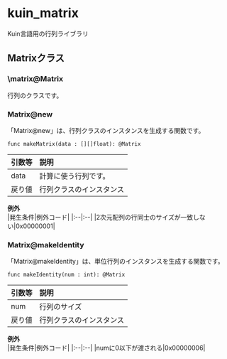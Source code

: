 # kuin_matrix
Kuin言語用の行列ライブラリ
## Matrixクラス
### \matrix@Matrix
行列のクラスです。
### Matrix@new
「Matrix@new」は、行列クラスのインスタンスを生成する関数です。  
```
func makeMatrix(data : [][]float): @Matrix
```
|引数等|説明|
|:---|:---|
|data|計算に使う行列です。|
|戻り値|行列クラスのインスタンス|  

**例外**  
|発生条件|例外コード|
|:--|:--|
|2次元配列の行同士のサイズが一致しない|0x00000001|
### Matrix@makeIdentity
「Matrix@makeIdentity」は、単位行列のインスタンスを生成する関数です。
```
func makeIdentity(num : int): @Matrix
```
|引数等|説明|
|:---|:---|
|num|行列のサイズ|
|戻り値|行列クラスのインスタンス|  

**例外**  
|発生条件|例外コード|
|:--|:--|
|numに0以下が渡される|0x00000006|
